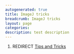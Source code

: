 ```yaml
---
autogenerated: true
title: ImageJ tricks
breadcrumb: ImageJ tricks
layout: page
categories: 
description: test description
---
```


1.  REDIRECT [Tips and Tricks](Tips_and_Tricks)
